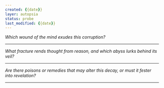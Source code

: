 ```yaml
---
created: {{date}}
layer: autopsia
status: probe
last_modified: {{date}}
---
```


*Which wound of the mind exudes this corruption?*  

---

*What fracture rends thought from reason,*
*and which abyss lurks behind its veil?*  

---

*Are there poisons or remedies that may alter this decay,*
*or must it fester into revelation?*  

---
